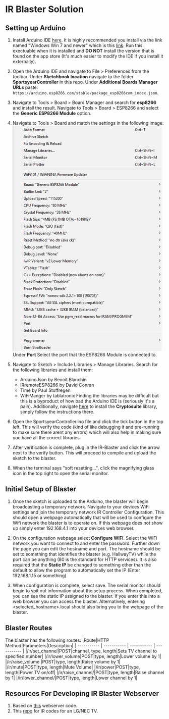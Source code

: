 # IR Blaster Solution

## Setting up Arduino

1. Install Arduino IDE [here](https://www.arduino.cc/en/software). It is highly recommended you install via the link named "Windows Win 7 and newer" which is this [link](https://downloads.arduino.cc/arduino-1.8.19-windows.exe). Run this exectuable when it is installed and **DO NOT** install the version that is found on the app store (It's much easier to modify the IDE if you install it externally).

2. Open the Arduino IDE and navigate to File > Preferences from the toolbar. Under **Sketchbook location** navigate to the folder **SportsyearController** in this repo. Under **Additional Boards Manager URLs** paste: ```https://arduino.esp8266.com/stable/package_esp8266com_index.json```.

3. Navigate to Tools > Board > Board Manager and search for **esp8266** and install the result. Navigate to Tools > Board > ESP8266 and select the **Generic ESP8266 Module** option.

4. Navigate to Tools > Board and match the settings in the following image: <br>![Settings](Board_settings.PNG)</br> Under **Port** Select the port that the ESP8266 Module is connected to.

5. Navigate to Sketch > Include Libraries > Manage Libraries. Search for the following libraries and install them:
    - ArduinoJson by Benoit Blanchin
    - IRremoteESP8266 by David Conran
    - Time by Paul Stoffregen
    - WiFiManger by tablatronix
Finding the libraries may be difficult but this is a byproduct of how bad the Arduino IDE is (seriously it's a pain). Additionally, navigate [here](https://github.com/bebo-dot-dev/Cryptosuite) to install the **Cryptosuite** library, simply follow the instructions there.

6. Open the SportsyearController.ino file and click the tick button in the top left. This will verify the code (kind of like debugging it and pre-running to make sure there arent any errors) which will also help in making sure you have all the correct libraries.

7. After verification is complete, plug in the IR-Blaster and click the arrow next to the verify button. This will proceed to compile and upload the sketch to the blaster.

8. When the terminal says "soft resetting...", click the magnifying glass icon in the top right to open the serial monitor.

## Initial Setup of Blaster

1. Once the sketch is uploaded to the Arduino, the blaster will begin broadcasting a temporary network. Navigate to your devices WiFi settings and join the temporary network IR Controller Configuration. This should open a webpage automatically that will be used to configure the Wifi network the blaster is to operate on. If this webpage does not show up simply enter 192.168.4.1 into your devices web browser.

2. On the configuration webpage select **Configure WiFi**. Select the WiFi network you want to connect to and enter the password. Further down the page you can edit the hostname and port. The hostname should be set to something that identifies the blaster (e.g. HallwayTV) while the port can be anything (80 is the standard for HTTP services). It is also required that the  **Static IP** be changed to something other than the default to allow the program to automatically set the IP (Enter 192.168.1.15 or something)

3. When configuration is complete, select save. The serial monitor should begin to spit out information about the setup process. When completed, you can see the static IP assigned to the blaster. If you enter this into a web browser you can access the blaster. Alternatively, entering <selected_hostname>.local should also bring you to the webpage of the blaster.

## Blaster Routes

The blaster has the following routes:
|Route|HTTP Method|Parameters|Description|
| ----------- | ----------- | ----------- | ----------- |
|/ir/set_channel|POST|channel, type,  length|Sets TV channel to specified number|
|/ir/lower_volume|POST|type, length|Lower volume by 1|
|/ir/raise_volume |POST|type, length|Raise volume by 1|
|/ir/mute|POST|type, length|Mute Volume|
|/ir/power|POST|type, length|Power TV on/off|
|/ir/raise_channel/|POST|type, length|Raise channel by 1|
|/ir/lower_channel/|POST|type, length|Lower channel by 1|

## Resources For Developing IR Blaster Webserver

1. Based on [this](https://github.com/mdhiggins/ESP8266-HTTP-IR-Blaster) webserver code.
2. This [repo](https://gist.github.com/francis2110/8f69843dd57ae07dce80) for IR codes for an LG/NEC TV.
